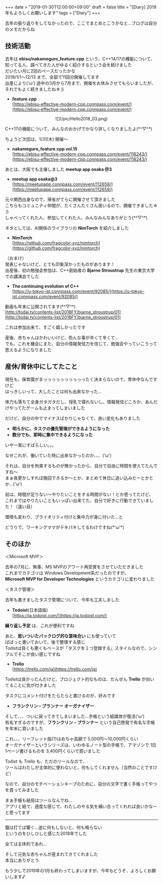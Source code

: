 +++
date = "2019-01-30T12:00:00+09:00"
draft = false
title = "[Diary] 2019年もよろしくお願いします"
tags = ["Diary"]
+++

去年の振り返りをしてなかったので、ここでまとめとこうかなと…ブログは自分のメモだからね


## 技術活動

去年は **ebisu/nakameguro_feature.cpp** という、C++14/17の機能について、知ってる人、調べてきた人がゆるく紹介するという会を続けました  
だいたい月に2回のペースだったかな  
2018/1/1～12/13 まで、全部で11回分開催してます  
出産により('ω') 途中の3月から7月まで、開催をお休みさせてもらいましたが、それでもよく続きましたね☆彡

- **feature.cpp**  
[https://ebisu-effective-modern-cpp.connpass.com/event/](https://ebisu-effective-modern-cpp.connpass.com/event/)  
<center>![](/pic/Hello2018_03.png)</center>

C++17の機能について、みんなのおかげでかなり詳しくなりましたよ(\*^▽^\*)

ちょうど次回は、1/31(木) 開催～  

- **nakameguro_feature.cpp vol.15**  
[https://ebisu-effective-modern-cpp.connpass.com/event/118243/](https://ebisu-effective-modern-cpp.connpass.com/event/118243/)  


あとは、大阪でも主催しました **meetup app osaka @3**

- **meetup app osaka@3**  
[https://meetupapp.connpass.com/event/112659/](https://meetupapp.connpass.com/event/112659/)

元々関西出身なので、帰省がてらに開催させて頂きました  
こちらもコミュニティ仲間が、たくさんたくさん居いるので、開催できました☆彡  
しゃべってくれた人、参加してくれた人、みんなみんなありがとう(\*^▽^\*)

ネタとしては、AI関係のライブラリの **NimTorch** を紹介しました

- **NimTorch**  
[https://github.com/fragcolor-xyz/nimtorch](https://github.com/fragcolor-xyz/nimtorch)

 （おまけ）  
発表じゃないけど、とても印象深かったものがあります！  
出産後、初の勉強会参加は、C++創始者の **Bjarne Stroustrup** 先生の東京大学での講演会でした

- **The continuing evolution of C++**  
[https://u-tokyo-ist.connpass.com/event/92085/](https://u-tokyo-ist.connpass.com/event/92085/)

動画も年末に公開されてます(\*^▽^\*)  
[http://todai.tv/contents-list/2018FY/bjarne_stroustrup/01](http://todai.tv/contents-list/2018FY/bjarne_stroustrup/01)

これは参加出来て、すごく嬉しかったです

産後、赤ちゃんはかわいいけど、色んな事が辛くて辛くて…  
でも、これを機会にまた、自分の情報発信力を信じて、勉強会やっていこうって思えるようになりました 

## 産休/育休中にしてたこと

現在も、保育園がまっっっっっっっっっったく決まらないので、育休中なんですけど  
はっきしいって、大したことは何も出来なかった…

体力も落ちて全身ガタガタだし、授乳で寝れないし、情報発信どころか、あんだけやってたゲームも止まってしまいました

だけど、自分の中でマイナスばかりじゃなくて、良い変化もありました

- **明らかに、タスクの優先管理ができるようになった**  
- **数分でも、即時に集中できるようになった**  

いやー実にすばらしい。。。

なぜこれが、働いていた時に出来なかったのか、、、('ω')  

それは、自分を拘束するものが無かったから、自分で自由に時間を使えてたんですね～  
まぁ夜更かしすれば挽回できるか～とか、まとめて休日に追い込みだーとかとか…('ω')  

前は、時間が足りない～やりたいことをする時間がない！とか思ってたけど、  
これまではやりたいこともいっぱい出来てた、自分で好きに行動できていました！（遠い目）

環境も変わり、プライオリティ付けと集中力が身に付いた…と

どうりで、ワーキングママがテキパキしてるわけですね(\*'ω'\*)


## そのほか

＜Microsoft MVP＞

去年の7月に、無事、MS MVPのアワード再受賞をさせていただきました  
これまでカテゴリは Windows Development系だったのですが、  
 **Microsoft MVP for Developer Technologies** というカテゴリに変わりました  
 

＜タスク管理＞

去年も書きましたタスク管理について、今年も工夫しました

- **Todoist**(日本語版)  
[https://ja.todoist.com/](https://ja.todoist.com/)

**繰り返し予定** は、これが便利ですね  

あと、**思いついたバックログ的な意味合い** にも使っていて  
ばばっと書いておいて、後で整理する感じ  
Todistは良くも悪くもベースが「タスクを１つ登録する」スタイルなので、シンプルでそこが良い感じですね


- **Trello**  
[https://trello.com/ja](https://trello.com/ja)

Todistは良かったんだけど、プロジェクト的なものは、だんぜん **Trello** が向いてることに気が付きました

タスクにコメント付けをたらたらと書けるのが、好みです

- **フランクリン・プランナー オーガナイザー**  

そして、、、ついに戻ってきてしまいました…手帳という紙媒体が復活('ω')  
有名すぎるのですが、**フランクリン・プランナー** という自己啓発で有名な手帳を年末に買いました

これ、、、リーフレット版(?)はめちゃ高額で 5,000円～10,000円くらい  
オーガナイザーというシリーズは、いわゆるノート型の手帳で、アマゾンで 1日1ページ書けるものを 3,400円くらいで買いました

Todist も Trello も、ただのツールなので、  
ツールはわたしが主体的に使わないと、何もしてくれません（当然のことですけど）

なので、自分のモチベーションキープのために、自分の文字で書く手帳ってやつを買ってみました  

まぁ手帳も結局はツールなんでね…  
アプリと紙で、適度な感じで、わたしのやる気を補い合ってくれれば良いかなーと思ってます

-----

鐘は打てば響く…逆に何もしないと、何も鳴らない  
というのをひしひしと感じた2018年でした

全ては主体的であれ…


そして元気な赤ちゃんが産まれてきてくれました  
本当にありがとう

もう少しで2019年の1月も終わってしまいますが、今年もどうぞ、よろしくお願いします♪